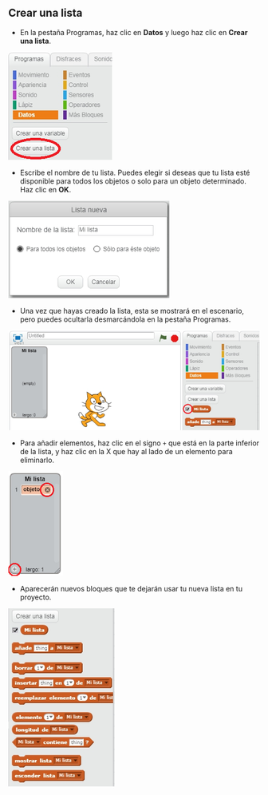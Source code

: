 ## Crear una lista

+ En la pestaña Programas, haz clic en **Datos** y luego haz clic en **Crear una lista**.

![Crear una lista](images/make-a-list.png)

+ Escribe el nombre de tu lista. Puedes elegir si deseas que tu lista esté disponible para todos los objetos o solo para un objeto determinado. Haz clic en **OK**.

![Nombre de la lista](images/list-name.png)

+ Una vez que hayas creado la lista, esta se mostrará en el escenario, pero puedes ocultarla desmarcándola en la pestaña Programas.

![Mostrar / ocultar la lista](images/list-show-hide.png)

+ Para añadir elementos, haz clic en el signo `+` que está en la parte inferior de la lista, y haz clic en la X que hay al lado de un elemento para eliminarlo.

![Mostrar / ocultar la lista](images/list-add-delete.png)

+ Aparecerán nuevos bloques que te dejarán usar tu nueva lista en tu proyecto.

![Bloques de la lista](images/list-blocks.png)